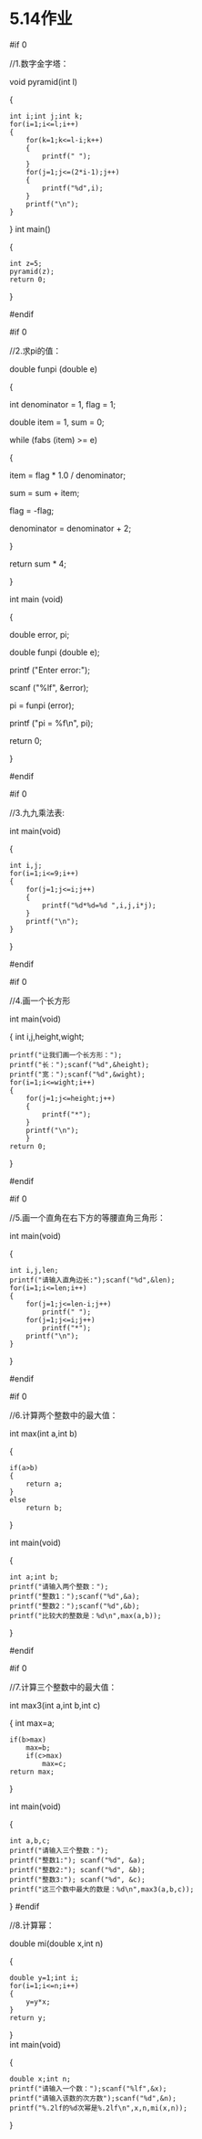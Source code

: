 # 5.14作业
#if 0  

//1.数字金字塔：  

void pyramid(int l)  

{  

    int i;int j;int k;
    for(i=1;i<=l;i++)
    {
        for(k=1;k<=l-i;k++)
        {
            printf(" ");
        }
        for(j=1;j<=(2*i-1);j++)
        {
            printf("%d",i);
        }
        printf("\n");
    }
}
int main()  

{  

    int z=5;
    pyramid(z);
    return 0;
}  

#endif  

#if 0  

//2.求pi的值：  

double funpi (double e)  

{  

 int denominator = 1, flag = 1;  
 
 double item = 1, sum = 0;  
 
 while (fabs (item) >= e)  
 
 {  
 
 item = flag * 1.0 / denominator;  
 
 sum = sum + item;  
 
 flag = -flag;  
 
 denominator = denominator + 2;
   
     
 }  
 
 return sum * 4;  
 
}  

int main (void)  

{  

 double error, pi;  
 
 double funpi (double e);  
 
printf ("Enter error:");  

 scanf ("%lf", &error);  
 
 pi = funpi (error);  
 
printf ("pi = %f\n", pi);  

 return 0;  
 
}  

#endif  

#if 0  

//3.九九乘法表:  

int main(void)  

{  

    int i,j;
    for(i=1;i<=9;i++)
    {
        for(j=1;j<=i;j++)
        {
            printf("%d*%d=%d ",i,j,i*j);
        }
        printf("\n");
    }
}  

#endif  

#if 0  

//4.画一个长方形  

int main(void)  

{
    int i,j,height,wight;  
    
    printf("让我们画一个长方形：");  
    printf("长：");scanf("%d",&height);
    printf("宽：");scanf("%d",&wight);
    for(i=1;i<=wight;i++)
    {
        for(j=1;j<=height;j++)
        {
            printf("*");
        }
        printf("\n");
        }
    return 0;
}  

#endif  

#if 0  

//5.画一个直角在右下方的等腰直角三角形：  

int main(void)  

{  

    int i,j,len;
    printf("请输入直角边长:");scanf("%d",&len);
    for(i=1;i<=len;i++)
    {
        for(j=1;j<=len-i;j++)
            printf(" ");
        for(j=1;j<=i;j++)
            printf("*");
        printf("\n");
    }
}  

#endif  

#if 0  

//6.计算两个整数中的最大值：  

int max(int a,int b)  

{  

    if(a>b)
    {
        return a;
    }
    else
        return b;
}  

int main(void)  

{  

    int a;int b;
    printf("请输入两个整数：");
    printf("整数1：");scanf("%d",&a);
    printf("整数2：");scanf("%d",&b);
    printf("比较大的整数是：%d\n",max(a,b));
}  

#endif  

#if 0  

//7.计算三个整数中的最大值：  

int max3(int a,int b,int c)  

{
    int max=a;  
    
    if(b>max)
        max=b;
        if(c>max)
            max=c;
    return max;
}  

int main(void)  

{  

    int a,b,c;
    printf("请输入三个整数：");
    printf("整数1:"); scanf("%d", &a);
    printf("整数2:"); scanf("%d", &b);
    printf("整数3:"); scanf("%d", &c);
    printf("这三个数中最大的数是：%d\n",max3(a,b,c));
}
#endif  

//8.计算幂：  

double mi(double x,int n)  

{  

    double y=1;int i;
    for(i=1;i<=n;i++)
    {
        y=y*x;
    }
    return y;
}  
int main(void)  

{  

    double x;int n;
    printf("请输入一个数：");scanf("%lf",&x);
    printf("请输入该数的次方数");scanf("%d",&n);
    printf("%.2lf的%d次幂是%.2lf\n",x,n,mi(x,n));
}

